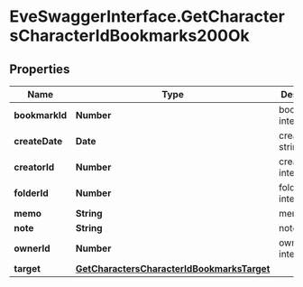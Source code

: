 # EveSwaggerInterface.GetCharactersCharacterIdBookmarks200Ok

## Properties
Name | Type | Description | Notes
------------ | ------------- | ------------- | -------------
**bookmarkId** | **Number** | bookmark_id integer | 
**createDate** | **Date** | create_date string | 
**creatorId** | **Number** | creator_id integer | 
**folderId** | **Number** | folder_id integer | [optional] 
**memo** | **String** | memo string | 
**note** | **String** | note string | 
**ownerId** | **Number** | owner_id integer | 
**target** | [**GetCharactersCharacterIdBookmarksTarget**](GetCharactersCharacterIdBookmarksTarget.md) |  | [optional] 


